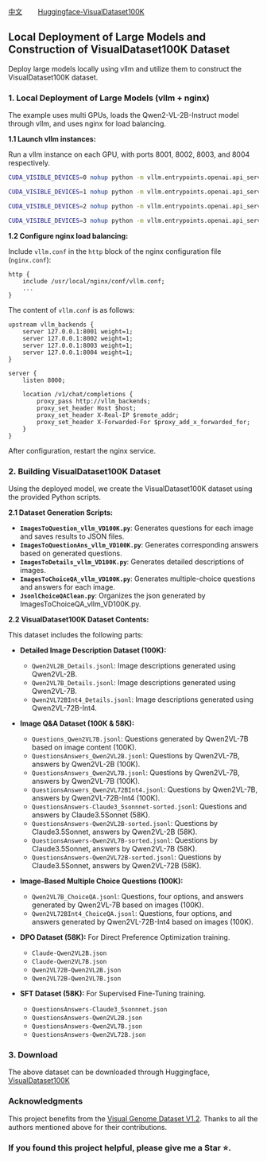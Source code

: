 [中文](README_zh.md)&nbsp;&nbsp;&nbsp;&nbsp;&nbsp;&nbsp;&nbsp;           [Huggingface-VisualDataset100K](https://huggingface.co/datasets/REILX/VisualDataset100K)
## Local Deployment of Large Models and Construction of VisualDataset100K Dataset

Deploy large models locally using vllm and utilize them to construct the VisualDataset100K dataset.

### 1. Local Deployment of Large Models (vllm + nginx)

The example uses multi GPUs, loads the Qwen2-VL-2B-Instruct model through vllm, and uses nginx for load balancing.

**1.1 Launch vllm instances:**

Run a vllm instance on each GPU, with ports 8001, 8002, 8003, and 8004 respectively.

```bash
CUDA_VISIBLE_DEVICES=0 nohup python -m vllm.entrypoints.openai.api_server --served-model-name Qwen2-VL-2B-Instruct --model /data/reilx/LLMode/qwen/Qwen2-VL-2B-Instruct --dtype=half --max-model-len=4096 --port 8001 > backend1.log &

CUDA_VISIBLE_DEVICES=1 nohup python -m vllm.entrypoints.openai.api_server --served-model-name Qwen2-VL-2B-Instruct --model /data/reilx/LLMode/qwen/Qwen2-VL-2B-Instruct --dtype=half --max-model-len=4096 --port 8002 > backend2.log &

CUDA_VISIBLE_DEVICES=2 nohup python -m vllm.entrypoints.openai.api_server --served-model-name Qwen2-VL-2B-Instruct --model /data/reilx/LLMode/qwen/Qwen2-VL-2B-Instruct --dtype=half --max-model-len=4096 --port 8003 > backend3.log &

CUDA_VISIBLE_DEVICES=3 nohup python -m vllm.entrypoints.openai.api_server --served-model-name Qwen2-VL-2B-Instruct --model /data/reilx/LLMode/qwen/Qwen2-VL-2B-Instruct --dtype=half --max-model-len=4096 --port 8004 > backend4.log &
```

**1.2 Configure nginx load balancing:**

Include `vllm.conf` in the `http` block of the nginx configuration file (`nginx.conf`):

```nginx
http {
    include /usr/local/nginx/conf/vllm.conf;
    ...
}
```

The content of `vllm.conf` is as follows:

```nginx
upstream vllm_backends {
    server 127.0.0.1:8001 weight=1;
    server 127.0.0.1:8002 weight=1;
    server 127.0.0.1:8003 weight=1;
    server 127.0.0.1:8004 weight=1;
}

server {
    listen 8000;

    location /v1/chat/completions {
        proxy_pass http://vllm_backends;
        proxy_set_header Host $host;
        proxy_set_header X-Real-IP $remote_addr;
        proxy_set_header X-Forwarded-For $proxy_add_x_forwarded_for;
    }
}
```

After configuration, restart the nginx service.

### 2. Building VisualDataset100K Dataset

Using the deployed model, we create the VisualDataset100K dataset using the provided Python scripts.

**2.1 Dataset Generation Scripts:**

* **`ImagesToQuestion_vllm_VD100K.py`**: Generates questions for each image and saves results to JSON files.
* **`ImagesToQuestionAns_vllm_VD100K.py`**: Generates corresponding answers based on generated questions.
* **`ImagesToDetails_vllm_VD100K.py`**: Generates detailed descriptions of images.
* **`ImagesToChoiceQA_vllm_VD100K.py`**: Generates multiple-choice questions and answers for each image.
* **`JsonlChoiceQAClean.py`**: Organizes the json generated by ImagesToChoiceQA_vllm_VD100K.py.

**2.2 VisualDataset100K Dataset Contents:**

This dataset includes the following parts:

* **Detailed Image Description Dataset (100K):**
    * `Qwen2VL2B_Details.jsonl`: Image descriptions generated using Qwen2VL-2B.
    * `Qwen2VL7B_Details.jsonl`: Image descriptions generated using Qwen2VL-7B.
    * `Qwen2VL72BInt4_Details.jsonl`: Image descriptions generated using Qwen2VL-72B-Int4.

* **Image Q&A Dataset (100K & 58K):**
    * `Questions_Qwen2VL7B.jsonl`: Questions generated by Qwen2VL-7B based on image content (100K).
    * `QuestionsAnswers_Qwen2VL2B.jsonl`: Questions by Qwen2VL-7B, answers by Qwen2VL-2B (100K).
    * `QuestionsAnswers_Qwen2VL7B.jsonl`: Questions by Qwen2VL-7B, answers by Qwen2VL-7B (100K).
    * `QuestionsAnswers_Qwen2VL72BInt4.jsonl`: Questions by Qwen2VL-7B, answers by Qwen2VL-72B-Int4 (100K).
    * `QuestionsAnswers-Claude3_5sonnnet-sorted.jsonl`: Questions and answers by Claude3.5Sonnet (58K).
    * `QuestionsAnswers-Qwen2VL2B-sorted.jsonl`: Questions by Claude3.5Sonnet, answers by Qwen2VL-2B (58K).
    * `QuestionsAnswers-Qwen2VL7B-sorted.jsonl`: Questions by Claude3.5Sonnet, answers by Qwen2VL-7B (58K).
    * `QuestionsAnswers-Qwen2VL72B-sorted.jsonl`: Questions by Claude3.5Sonnet, answers by Qwen2VL-72B (58K).

* **Image-Based Multiple Choice Questions (100K):**
    * `Qwen2VL7B_ChoiceQA.jsonl`: Questions, four options, and answers generated by Qwen2VL-7B based on images (100K).
    * `Qwen2VL72BInt4_ChoiceQA.jsonl`: Questions, four options, and answers generated by Qwen2VL-72B-Int4 based on images (100K).

* **DPO Dataset (58K):** For Direct Preference Optimization training.
    * `Claude-Qwen2VL2B.json`
    * `Claude-Qwen2VL7B.json`
    * `Qwen2VL72B-Qwen2VL2B.json`
    * `Qwen2VL72B-Qwen2VL7B.json`

* **SFT Dataset (58K):** For Supervised Fine-Tuning training.
    * `QuestionsAnswers-Claude3_5sonnnet.json`
    * `QuestionsAnswers-Qwen2VL2B.json`
    * `QuestionsAnswers-Qwen2VL7B.json`
    * `QuestionsAnswers-Qwen2VL72B.json`

### 3. Download
The above dataset can be downloaded through Huggingface, [VisualDataset100K](https://huggingface.co/datasets/REILX/VisualDataset100K)

### Acknowledgments

This project benefits from the [Visual Genome Dataset V1.2](http://visualgenome.org/api/v0/api_home.html). Thanks to all the authors mentioned above for their contributions.

### If you found this project helpful, please give me a Star ⭐.
